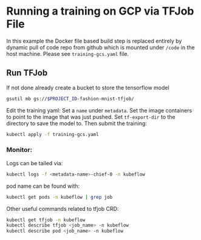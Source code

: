 # Running a training on GCP via TFJob File

In this example the Docker file based build step is replaced entirely by dynamic pull
of code repo from github which is mounted under `/code` in the host machine. 
Please see `training-gcs.yaml` file.

## Run TFJob

If not done already create a bucket to store the tensorflow model
```bash
gsutil mb gs://$PROJECT_ID-fashion-mnist-tfjob/
```

Edit the training yaml: Set a `name` under `metadata`. Set the image containers to 
point to the image that was just pushed. Set `tf-export-dir` to the directory 
to save the model to. Then submit the training:

```bash
kubectl apply -f training-gcs.yaml
```

### Monitor:
Logs can be tailed via:
```bash
kubectl logs -f <metadata-name>-chief-0 -n kubeflow
```
pod name can be found with:
```bash
kubectl get pods -n kubeflow | grep job
```

Other useful commands related to tfjob CRD:
```bash
kubectl get tfjob -n kubeflow 
kubectl describe tfjob <job_name> -n kubeflow
kubectl describe pod <job_name> -n kubeflow
```